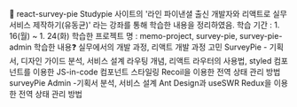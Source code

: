 🙌 react-survey-pie
Studypie 사이트의 '라인 파이낸셜 출신 개발자와 리액트로 실무 서비스 제작하기(유동균)' 라는 강좌를 통해 학습한 내용을 정리하였음.
학습 기간 : 1. 16(월) ~ 1. 24(화)
학습한 프로젝트 명 : memo-project, survey-pie, survey-pie-admin
학습한 내용❓
실무에서의 개발 과정, 리액트 개발 과정 고민
SurveyPie - 기획서, 디자인 가이드 분석, 서비스 설계
라우팅 개념, 리액트 라우터의 사용법,
styled 컴포넌트를 이용한 JS-in-code 컴포넌트 스타일링
Recoil을 이용한 전역 상태 관리 방법
surveyPie Admin -기획서 분석, 서비스 설계
Ant Design과 useSWR
Redux을 이용한 전역 상태 관리 방법
